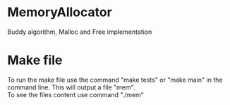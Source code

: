 # MemoryAllocator
Buddy algorithm, Malloc and Free implementation

# Make file
To run the make file use the command "make tests" or "make main" in the command line. 
This will output a file "mem".  
To see the files content use command "./mem"
